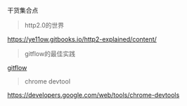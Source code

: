 干货集合点
> http2.0的世界

https://ye11ow.gitbooks.io/http2-explained/content/

> gitflow的最佳实践

[gitflow](gitflow/)

> chrome devtool

https://developers.google.com/web/tools/chrome-devtools